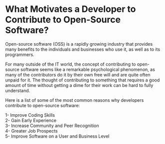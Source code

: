 # What Motivates a Developer to Contribute to Open-Source Software?  

Open-source software (OSS) is a rapidly growing industry that provides many benefits to the individuals and businesses who use it, as well as to its programmers.  
 
For many outside of the IT world, the concept of contributing to open-source software seems like a remarkable psychological phenomenon, as many of the contributors do it by their own free will and are quite often unpaid for it. The thought of contributing to something that requires a good amount of time without getting a dime for their work can be hard to fully understand.  

Here is a list of some of the most common reasons why developers contribute to open-source software:  

1- Improve Coding Skills  
2- Gain Early Experience  
3- Increase Community and Peer Recognition  
4- Greater Job Prospects  
5- Improve Software on a User and Business Level  

